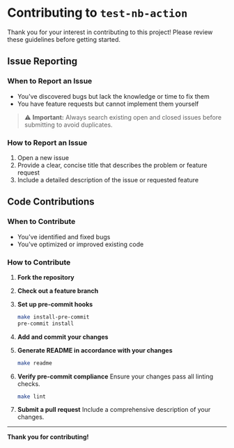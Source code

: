 # Contributing to `test-nb-action`

Thank you for your interest in contributing to this project! Please review these guidelines before getting started.

## Issue Reporting

### When to Report an Issue

- You've discovered bugs but lack the knowledge or time to fix them
- You have feature requests but cannot implement them yourself

> ⚠️ **Important:** Always search existing open and closed issues before submitting to avoid duplicates.

### How to Report an Issue

1. Open a new issue
2. Provide a clear, concise title that describes the problem or feature request
3. Include a detailed description of the issue or requested feature

## Code Contributions

### When to Contribute

- You've identified and fixed bugs
- You've optimized or improved existing code

### How to Contribute

1. **Fork the repository**

2. **Check out a feature branch**

2. **Set up pre-commit hooks**

   ```bash
   make install-pre-commit
   pre-commit install
   ```

4. **Add and commit your changes**

5. **Generate README in accordance with your changes**

   ```bash
   make readme
   ```

5. **Verify pre-commit compliance**
   Ensure your changes pass all linting checks.

   ```bash
   make lint
   ```

6. **Submit a pull request**
   Include a comprehensive description of your changes.

---

**Thank you for contributing!**
